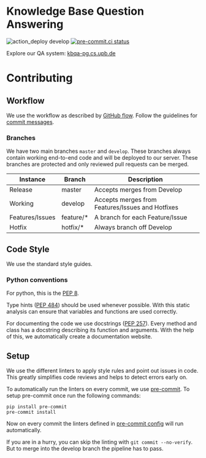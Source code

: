 # Knowledge Base Question Answering

![action_deploy develop](https://github.com/dice-group/KBQA-PG/actions/workflows/deploy.yml/badge.svg?branch=develop)
[![pre-commit.ci status](https://results.pre-commit.ci/badge/github/dice-group/KBQA-PG/develop.svg)](https://results.pre-commit.ci/latest/github/dice-group/KBQA-PG/develop)

Explore our QA system: [kbqa-pg.cs.upb.de](http://kbqa-pg.cs.upb.de/)

# Contributing

## Workflow

We use the workflow as described by [GitHub flow](https://docs.github.com/en/get-started/quickstart/github-flow).
Follow the guidelines for [commit messages](https://gist.github.com/robertpainsi/b632364184e70900af4ab688decf6f53).

### Branches

We have two main branches `master` and `develop`. These branches always contain working end-to-end code and will be deployed to our server. These branches are protected and only reviewed pull requests can be merged.

<table>
  <thead>
    <tr>
      <th>Instance</th>
      <th>Branch</th>
      <th>Description</th>
    </tr>
  </thead>
  <tbody>
    <tr>
      <td>Release</td>
      <td>master</td>
      <td>Accepts merges from Develop</td>
    </tr>
    <tr>
      <td>Working</td>
      <td>develop</td>
      <td>Accepts merges from Features/Issues and Hotfixes</td>
    </tr>
    <tr>
      <td>Features/Issues</td>
      <td>feature/*</td>
      <td>A branch for each Feature/Issue</td>
    </tr>
    <tr>
      <td>Hotfix</td>
      <td>hotfix/*</td>
      <td>Always branch off Develop</td>
    </tr>
  </tbody>
</table>

## Code Style

We use the standard style guides.

### Python conventions

For python, this is the [PEP 8](https://www.python.org/dev/peps/pep-0008/).

Type hints ([PEP 484](https://www.python.org/dev/peps/pep-0484/)) should be used whenever possible. With this static analysis can ensure that variables and functions are used correctly.

For documenting the code we use docstrings ([PEP 257](https://www.python.org/dev/peps/pep-0257/)). Every method and class has a docstring describing its function and arguments. With the help of this, we automatically create a documentation website.

## Setup

We use the different linters to apply style rules and point out issues in code. This greatly simplifies code reviews and helps to detect errors early on.

To automatically run the linters on every commit, we use [pre-commit](https://pre-commit.com/). To setup pre-commit once run the following commands:

```
pip install pre-commit
pre-commit install
```

Now on every commit the linters defined in [pre-commit config](.pre-commit-config.yaml) will run automatically.

If you are in a hurry, you can skip the linting with `git commit --no-verify`.
But to merge into the develop branch the pipeline has to pass.
